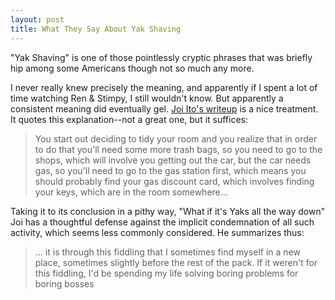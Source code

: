 ```yaml
---
layout: post
title: What They Say About Yak Shaving
---
```


"Yak Shaving" is one of those pointlessly cryptic phrases that was briefly
hip among some Americans though not so much any more.

I never really knew precisely the meaning, and apparently if I spent a lot of
time watching Ren & Stimpy, I still wouldn't know.  But apparently a consistent
meaning did eventually gel.  [Joi Ito's writeup](https://joi.ito.com/weblog/2005/03/05/yak-shaving.html) is a nice treatment.  It quotes this explanation--not a great one, but it suffices:

> You start out deciding to tidy your room and you realize that in order to do that you'll need some more trash bags, so you need to go to the shops, which will involve you getting out the car, but the car needs gas, so you'll need to go to the gas station first, which means you should probably find your gas discount card, which involves finding your keys, which are in the room somewhere...

Taking it to its conclusion in a pithy way, "What if it's Yaks all the way
down" Joi has a thoughtful defense against the implicit condemnation of all
such activity, which seems less commonly considered.  He summarizes thus:

> ... it is through this fiddling that I sometimes find myself in a new place, sometimes slightly before the rest of the pack. If it weren't for this fiddling, I'd be spending my life solving boring problems for boring bosses
